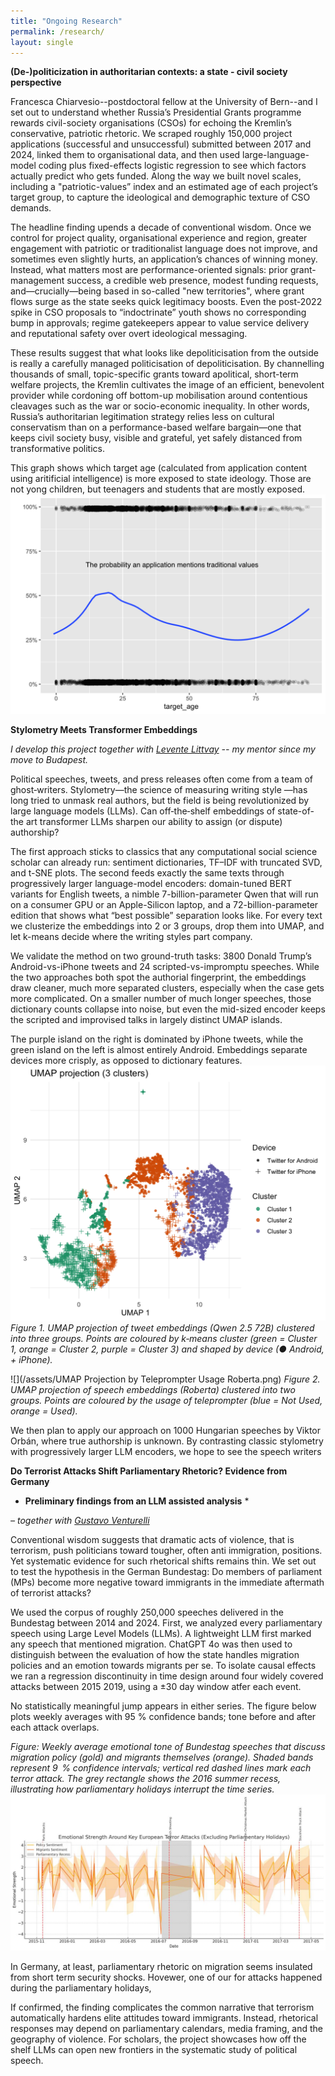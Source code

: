 ```yaml
---
title: "Ongoing Research"
permalink: /research/
layout: single
---
```


**(De-)politicization in authoritarian contexts: a
state - civil society perspective**

Francesca Chiarvesio--postdoctoral fellow at the University of Bern--and I set out to understand whether Russia’s 
Presidential Grants programme rewards civil-society organisations (CSOs) for echoing the Kremlin’s conservative, patriotic rhetoric. We scraped roughly 150,000 project applications (successful and unsuccessful) submitted between 2017 and 2024, linked them to organisational data, and then used large-language-model coding plus fixed-effects logistic regression to see which factors actually predict who gets funded. Along the way we built novel scales, including a "patriotic-values” index and an estimated age of each project’s target group, to capture the ideological and demographic texture of CSO demands.

The headline finding upends a decade of conventional wisdom. Once we control for project quality, organisational experience and region, greater engagement with patriotic or traditionalist language does not improve, and sometimes even slightly hurts, an application’s chances of winning money. Instead, what matters most are performance-oriented signals: prior grant-management success, a credible web presence, modest funding requests, and—crucially—being based in so-called "new territories", where grant flows surge as the state seeks quick legitimacy boosts. Even the post-2022 spike in CSO proposals to “indoctrinate” youth shows no corresponding bump in approvals; regime gatekeepers appear to value service delivery and reputational safety over overt ideological messaging.

These results suggest that what looks like depoliticisation from the outside is really a carefully managed politicisation of depoliticisation. By channelling thousands of small, topic-specific grants toward apolitical, short-term welfare projects, the Kremlin cultivates the image of an efficient, benevolent provider while cordoning off bottom-up mobilisation around contentious cleavages such as the war or socio-economic inequality. In other words, Russia’s authoritarian legitimation strategy relies less on cultural conservatism than on a performance-based welfare bargain—one that keeps civil society busy, visible and grateful, yet safely distanced from transformative politics.

This graph shows which target age (calculated from application content using aritificial intelligence) is more exposed to state ideology. Those are not yong children, but teenagers and students that are mostly exposed.
![This graph shows which target age (calculated from application content using aritificial intelligence) is more exposed to state ideology. Those are not yong children, but teenagers and students that are mostly exposed.](/assets/targ_age_to_target_audience.png)

**Stylometry Meets Transformer Embeddings**


*I develop this project together with [Levente Littvay](https://levente.littvay.hu) -- my mentor since my move to Budapest.*

Political speeches, tweets, and press releases often come from a team of ghost‑writers. Stylometry—the science of measuring writing style —has long tried to unmask real authors, but the field is being revolutionized by large language models (LLMs). Can off‑the‑shelf embeddings of state-of-the art transformer LLMs sharpen our ability to assign (or dispute) authorship?

The first approach sticks to classics that any computational social science scholar can already run: sentiment dictionaries, TF–IDF with truncated SVD, and t-SNE plots. The second feeds exactly the same texts through progressively larger language-model encoders: domain-tuned BERT variants for English tweets, a nimble 7-billion-parameter Qwen that will run on a consumer GPU or an Apple-Silicon laptop, and a 72-billion-parameter edition that shows what “best possible” separation looks like. For every text we clusterize the embeddings into 2 or 3 groups, drop them into UMAP, and let k-means decide where the writing styles part company.

We validate the method on two ground-truth tasks: 3800 Donald Trump’s Android-vs-iPhone tweets and 24 scripted-vs-impromptu speeches. While the two approaches both spot the authorial fingerprint, the embeddings draw cleaner, much more separated clusters, especially when the case gets more complicated.  On a smaller number of much longer speeches, those dictionary counts collapse into noise, but even the mid-sized encoder keeps the scripted and improvised talks in largely distinct UMAP islands.

The purple island on the right is dominated by iPhone tweets, while the green island on the left is almost entirely Android. Embeddings separate devices more crisply, as opposed to dictionary features.
![](/assets/qwen72b_tweets_3cl_100dim.png)
*Figure 1. UMAP projection of tweet embeddings (Qwen 2.5 72B) clustered into three groups. Points are coloured by k‑means cluster (green = Cluster 1, orange = Cluster 2, purple = Cluster 3) and shaped by device (● Android, + iPhone).*

![](/assets/UMAP Projection by Teleprompter Usage Roberta.png)
*Figure 2. UMAP projection of speech embeddings (Roberta) clustered into two groups. Points are coloured by the usage of teleprompter (blue = Not Used, orange = Used).*

We then plan to apply our approach on 1000 Hungarian speeches by Viktor Orbán, where true authorship is unknown. By contrasting classic stylometry with progressively larger LLM encoders, we hope to see  the speech writers


**Do Terrorist Attacks Shift Parliamentary Rhetoric? Evidence from Germany**
* **Preliminary findings from an LLM assisted analysis** *

*– together with [Gustavo Venturelli](https://venturelligustavo.com)*

Conventional wisdom suggests that dramatic acts of violence, that is terrorism, push politicians toward tougher, often anti immigration, positions. Yet systematic evidence for such rhetorical shifts remains thin. We set out to test the hypothesis in the German Bundestag: Do members of parliament (MPs) become more negative toward immigrants in the immediate aftermath of terrorist attacks?

We used the corpus of roughly 250,000 speeches delivered in the Bundestag between 2014 and 2024. First, we analyzed every parliamentary speech using Large Level Models (LLMs). A lightweight LLM first marked any speech that mentioned migration. ChatGPT 4o was then used to distinguish between the evaluation of how the state handles migration policies and an emotion towards migrants per se. To isolate causal effects we ran a regression discontinuity in time design around four widely covered attacks between 2015 2019, using a ±30 day window atfer each event.

No statistically meaningful jump appears in either series. The figure below plots weekly averages with 95 % confidence bands; tone before and after each attack overlaps.

*Figure: Weekly average emotional tone of Bundestag speeches that discuss migration policy (gold) and migrants themselves (orange). Shaded bands represent 9  % confidence intervals; vertical red dashed lines mark each terror attack. The grey rectangle shows the 2016 summer recess, illustrating how parliamentary holidays interrupt the time series.*
![](/assets/ter-rdd.jpeg)

In Germany, at least, parliamentary rhetoric on migration seems insulated from short term security shocks. Hovewer, one of our for attacks happened during the parliamentary holidays, 

If confirmed, the finding complicates the common narrative that terrorism automatically hardens elite attitudes toward immigrants. Instead, rhetorical responses may depend on parliamentary calendars, media framing, and the geography of violence. For scholars, the project showcases how off the shelf LLMs can open new frontiers in the systematic study of political speech.





